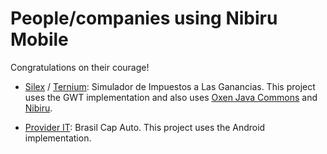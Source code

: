 # People/companies using Nibiru Mobile #
Congratulations on their courage!

  * [Silex](http://www.silex-it.com/) / [Ternium](http://www.siderar.com.ar/): Simulador de Impuestos a Las Ganancias. This project uses the GWT implementation and also uses [Oxen Java Commons](http://oxenjavacommons.googlecode.com) and [Nibiru](http://nibiru.googlecode.com).

  * [Provider IT](http://www.provider-it.com.br): Brasil Cap Auto. This project uses the Android implementation.